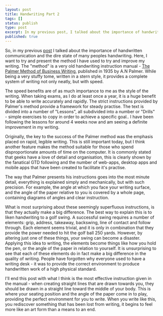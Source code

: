 ```yaml
---
layout: post 
title: Handwriting Part 2
tags: [] 
status: publish 
type: post 
excerpt: In my previous post, I talked about the importance of handwritten communication and the dire state of many peoples handwriting. Here, I want to try and present the method I have used to try and improve my writing.
published: true 
--- 
```


So, in my previous [post][1] I talked about the importance of handwritten communication and the dire state of many peoples handwriting. Here, I want to try and present the method I have used to try and improve my writing. The "method" is a very old handwriting instruction manual - [The Palmer Method of Business Writing][2], published in 1935 by A.N Palmer. While being a very stuffy tome, written in a stern style, it provides a complete system of writing not only neatly, but with speed. 

The speed benefits are of as much importance to me as the style of the writing. When taking exams, as I do at least once a year, it is a huge benefit to be able to write accurately and rapidly. The strict instructions provided by Palmer's method provide a framework for steady practise. The text is divided into a number of "Lessons", all subdivided into a number or "Drills" - simple exercises to copy in order to achieve a specific goal.. I have been following the lessons for around 4 weeks now and am seeing a definite improvement in my writing. 

Originally, the key to the success of the Palmer method was the emphasis placed on rapid, legible writing. This is still important today, but I think another feature makes the method suitable for those who spend disproportionate amounts of time on the computer. It is commonly stated that geeks have a love of detail and organisation, this is clearly shown by the fanatical GTD following and the number of web-apps, desktop apps and mobile apps that have been created to facilitate it's practise. 

The way that Palmer presents his instructions goes into the most minute detail, everything is explained simply and mechanically, but with such precision. For example, the angle at which you face your writing surface, and the angle of the paper relative to you is covered by a whole page, containing diagrams of angles and clear instruction.

What is most surprising about these seemingly superfluous instructions, is that they actually make a big difference. The best way to explain this is to liken handwriting to a golf swing. A successful swing requires a number of elements: grip, address, takeaway, backswing, line of contact and follow through. Each element seems trivial, and it is only in combination that they provide the power needed to hit the golf ball 250 yards. However, by altering just one of these things, your swing can become a disaster. Applying this idea to writing, the elements become things like how you hold the pen, or the angle of the paper in relation to yourself. It is unsurprising to see that each of these elements do in fact make a big difference in the quality of writing. People have forgotten why everyone used to have a writing desk - it was to provide the correct environment to produce handwritten work of a high physical standard. 

I'll end this post with what I think is the most effective instruction given in the manual - when creating straight lines that are drawn towards you, they should be drawn in a straight line toward the middle of your body. This is where your seating position and the angle of the paper come in to play, providing the perfect environment for you to write. When you write like this, you rediscover something that has been lost from writing, it begins to feel more like an art form than a means to an end.

 [1]: http://www.davidbeckingsale.com/blog/handwriting
 [2]: http://http://www.iampeth.com/books/palmer_method_1935/palmerMethod_1935_index.php
